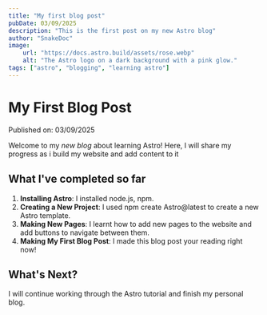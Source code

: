 ```yaml
---
title: "My first blog post"
pubDate: 03/09/2025
description: "This is the first post on my new Astro blog"
author: "SnakeDoc"
image:
    url: "https://docs.astro.build/assets/rose.webp"
    alt: "The Astro logo on a dark background with a pink glow."
tags: ["astro", "blogging", "learning astro"]
---
```


# My First Blog Post

Published on: 03/09/2025

Welcome to my _new blog_ about learning Astro! Here, I will share my progress as i build my website and add content to it

## What I've completed so far
1. **Installing Astro**: I installed node.js, npm.
2. **Creating a New Project**: I used npm create Astro@latest to create a new Astro template.
3. **Making New Pages**: I learnt how to add new pages to the website and add buttons to navigate between them.
4. **Making My First Blog Post**: I made this blog post your reading right now!

## What's Next?
I will continue working through the Astro tutorial and finish my personal blog.